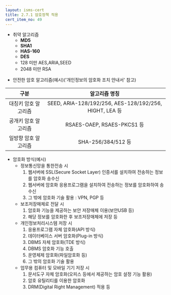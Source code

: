 ```yaml
---
layout: isms-cert
title: 2.7.1 암호정책 적용
cert_item_no: 49
---
```


- 취약 알고리즘
  - **MD5**
  - **SHA1**
  - **HAS-160**
  - **DES**
  - 128 미만 AES,ARIA,SEED
  - 2048 미만 RSA

<p></p>

- 안전한 암호 알고리즘(예시)('개인정보의 암호화 조치 안내서' 참고)

|구분|알고리즘 명칭|
|:---:|:---:|
|대칭키 암호 알고리즘|SEED, ARIA-128/192/256, AES-128/192/256, HIGHT, LEA 등|
|공개키 암호 알고리즘|RSAES-OAEP, RSAES-PKCS1 등|
|일방향 암호 알고리즘|SHA-256/384/512 등|

<p></p>

- 암호화 방식(예시)
  - 정보통신망을 통한전송 시
    1. 웹서버에 SSL(Secure Socket Layer) 인증서를 설치하여 전송하는 정보를 암호화 송수신
    2. 웹서버에 암호화 응용프로그램을 설치하여 전송하는 정보를 암호화하여 송수신
    3. 그 밖에 암호화 기술 활용 : VPN, PGP 등
  - 보조저장매체로 전달 시
    1. 암호화 기능을 제공하는 보안 저장매체 이용(보안USB 등)
    2. 해당 정보를 암호화한 후 보조저장매체에 저장 등
  - 개인정보처리시스템 저장 시
    1. 응용프로그램 자체 암호화(API 방식)
    2. 데이터베이스 서버 암호화(Plug-in 방식)
    3. DBMS 자체 암호화(TDE 방식)
    4. DBMS 암호화 기능 호출
    5. 운영체제 암호화(파일암호화 등)
    6. 그 밖의 암호화 기술 활용
  - 업무용 컴퓨터 및 모바일 기기 저장 시
    1. 문서도구 자체 암호화(오피스 등에서 제공하는 암호 설정 기능 활용)
    2. 암호 유틸리티를 이용한 암호화
    3. DRM(Digital Right Management) 적용 등